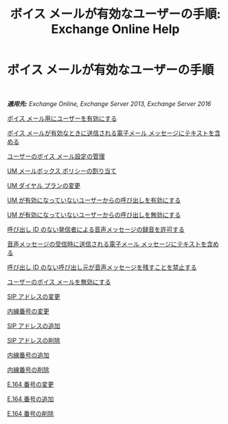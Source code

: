 ﻿---
title: 'ボイス メールが有効なユーザーの手順: Exchange Online Help'
TOCTitle: ボイス メールが有効なユーザーの手順
ms:assetid: 57633cf1-9ed9-43ae-a2a8-965431b0a779
ms:mtpsurl: https://technet.microsoft.com/ja-jp/library/JJ835776(v=EXCHG.150)
ms:contentKeyID: 50555781
ms.date: 05/22/2018
mtps_version: v=EXCHG.150
ms.translationtype: HT
---

# ボイス メールが有効なユーザーの手順

 

_**適用先:** Exchange Online, Exchange Server 2013, Exchange Server 2016_

[ボイス メール用にユーザーを有効にする](enable-a-user-for-voice-mail-exchange-2013-help.md)

[ボイス メールが有効なときに送信される電子メール メッセージにテキストを含める](include-text-with-the-email-message-sent-when-a-user-is-enabled-for-voice-mail-exchange-2013-help.md)

[ユーザーのボイス メール設定の管理](manage-voice-mail-settings-for-a-user-exchange-2013-help.md)

[UM メールボックス ポリシーの割り当て](assign-a-um-mailbox-policy-exchange-2013-help.md)

[UM ダイヤル プランの変更](change-the-um-dial-plan-exchange-2013-help.md)

[UM が有効になっていないユーザーからの呼び出しを有効にする](enable-calls-from-users-who-aren-t-um-enabled-exchange-2013-help.md)

[UM が有効になっていないユーザーからの呼び出しを無効にする](disable-calls-from-users-who-aren-t-um-enabled-exchange-2013-help.md)

[呼び出し ID のない発信者による音声メッセージの録音を許可する](allow-callers-without-a-caller-id-to-leave-a-voice-message-exchange-2013-help.md)

[音声メッセージの受信時に送信される電子メール メッセージにテキストを含める](include-text-with-the-email-message-sent-when-a-voice-message-is-received-exchange-2013-help.md)

[呼び出し ID のない呼び出し元が音声メッセージを残すことを禁止する](prevent-callers-without-a-caller-id-from-leaving-a-voice-message-exchange-2013-help.md)

[ユーザーのボイス メールを無効にする](disable-voice-mail-for-a-user-exchange-2013-help.md)

[SIP アドレスの変更](change-a-sip-address-exchange-2013-help.md)

[内線番号の変更](change-an-extension-number-exchange-2013-help.md)

[SIP アドレスの追加](add-a-sip-address-exchange-2013-help.md)

[SIP アドレスの削除](remove-a-sip-address-exchange-2013-help.md)

[内線番号の追加](add-an-extension-number-exchange-2013-help.md)

[内線番号の削除](remove-an-extension-number-exchange-2013-help.md)

[E.164 番号の変更](change-an-e-164-number-exchange-2013-help.md)

[E.164 番号の追加](add-an-e-164-number-exchange-2013-help.md)

[E.164 番号の削除](remove-an-e-164-number-exchange-2013-help.md)

